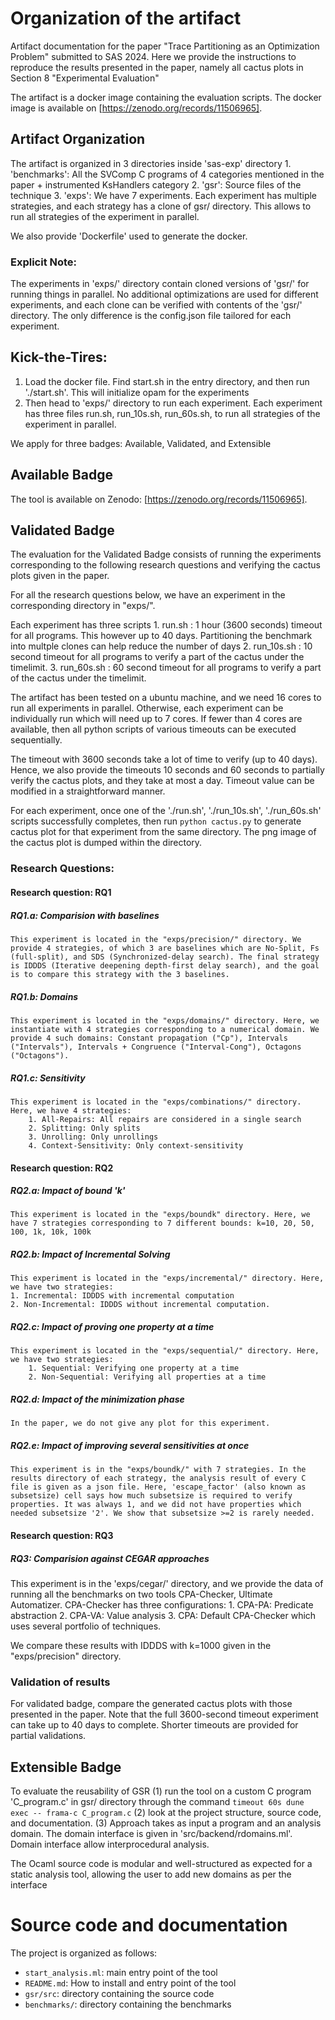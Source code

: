 # Organization of the artifact

Artifact documentation for the paper "Trace Partitioning as an Optimization Problem" submitted to SAS 2024. Here we provide the instructions to reproduce the results presented in the paper, namely all cactus plots in Section 8 "Experimental Evaluation" 

The artifact is a docker image containing the evaluation scripts. The docker image is available on [https://zenodo.org/records/11506965].

## Artifact Organization
The artifact is organized in 3 directories inside 'sas-exp' directory
	1. 'benchmarks': All the SVComp C programs of 4 categories mentioned in the paper + instrumented KsHandlers category
	2. 'gsr': Source files of the technique
	3. 'exps': We have 7 experiments. Each experiment has multiple strategies, and each strategy has a clone of gsr/ directory. This allows to run all strategies of the experiment in parallel. 

We also provide 'Dockerfile' used to generate the docker. 


### Explicit Note:
The experiments in 'exps/' directory contain cloned versions of 'gsr/' for running things in parallel. No additional optimizations are used for different experiments, and each clone can be verified with contents of the 'gsr/' directory. The only difference is the config.json file tailored for each experiment. 


## Kick-the-Tires:
1. Load the docker file. Find start.sh in the entry directory, and then run './start.sh'. This will initialize opam for the experiments
2. Then head to 'exps/' directory to run each experiment. Each experiment has three files run.sh, run_10s.sh, run_60s.sh, to run all strategies of the experiment in parallel. 


We apply for three badges: Available, Validated, and Extensible

## Available Badge
The tool is available on Zenodo: [https://zenodo.org/records/11506965].

## Validated Badge

The evaluation for the Validated Badge consists of running the experiments corresponding to the following research questions and verifying the cactus plots given in the paper. 

For all the research questions below, we have an experiment in the corresponding directory in "exps/".

Each experiment has three scripts
	1. run.sh : 1 hour (3600 seconds) timeout for all programs. This however up to 40 days. Partitioning the benchmark into multple clones can help reduce the number of days
	2. run_10s.sh : 10 second timeout for all programs to verify a part of the cactus under the timelimit.
	3. run_60s.sh : 60 second timeout for all programs to verify a part of the cactus under the timelimit.

The artifact has been tested on a ubuntu machine, and we need 16 cores to run all experiments in parallel. Otherwise, each experiment can be individually run which will need up to 7 cores. If fewer than 4 cores are available, then all python scripts of various timeouts can be executed sequentially. 

The timeout with 3600 seconds take a lot of time to verify (up to 40 days). Hence, we also provide the timeouts 10 seconds and 60 seconds to partially verify the cactus plots, and they take at most a day. Timeout value can be modified in a straightforward manner. 


For each experiment, once one of the './run.sh', './run_10s.sh', './run_60s.sh' scripts successfully completes, then run ```python cactus.py``` to generate cactus plot for that experiment from the same directory. The png image of the cactus plot is dumped within the directory. 


### Research Questions:
#### Research question: RQ1

##### RQ1.a: Comparision with baselines

	This experiment is located in the "exps/precision/" directory. We provide 4 strategies, of which 3 are baselines which are No-Split, Fs (full-split), and SDS (Synchronized-delay search). The final strategy is IDDDS (Iterative deepening depth-first delay search), and the goal is to compare this strategy with the 3 baselines. 


##### RQ1.b: Domains

	This experiment is located in the "exps/domains/" directory. Here, we instantiate with 4 strategies corresponding to a numerical domain. We provide 4 such domains: Constant propagation ("Cp"), Intervals ("Intervals"), Intervals + Congruence ("Interval-Cong"), Octagons ("Octagons"). 


##### RQ1.c: Sensitivity
	This experiment is located in the "exps/combinations/" directory. Here, we have 4 strategies:
		1. All-Repairs: All repairs are considered in a single search
		2. Splitting: Only splits
		3. Unrolling: Only unrollings
		4. Context-Sensitivity: Only context-sensitivity

#### Research question: RQ2

##### RQ2.a: Impact of bound 'k'
	This experiment is located in the "exps/boundk" directory. Here, we have 7 strategies corresponding to 7 different bounds: k=10, 20, 50, 100, 1k, 10k, 100k

##### RQ2.b: Impact of Incremental Solving
	This experiment is located in the "exps/incremental/" directory. Here, we have two strategies: 
	1. Incremental: IDDDS with incremental computation
	2. Non-Incremental: IDDDS without incremental computation.  

##### RQ2.c: Impact of proving one property at a time
	This experiment is located in the "exps/sequential/" directory. Here, we have two strategies:	
		1. Sequential: Verifying one property at a time
		2. Non-Sequential: Verifying all properties at a time

##### RQ2.d: Impact of the minimization phase
	In the paper, we do not give any plot for this experiment.

##### RQ2.e: Impact of improving several sensitivities at once
	This experiment is in the "exps/boundk/" with 7 strategies. In the results directory of each strategy, the analysis result of every C file is given as a json file. Here, 'escape_factor' (also known as subsetsize) cell says how much subsetsize is required to verify properties. It was always 1, and we did not have properties which needed subsetsize '2'. We show that subsetsize >=2 is rarely needed.


#### Research question: RQ3

##### RQ3: Comparision against CEGAR approaches
This experiment is in the 'exps/cegar/' directory, and we provide the data of running all the benchmarks on two tools CPA-Checker, Ultimate Automatizer. CPA-Checker has three configurations:
	1. CPA-PA: Predicate abstraction
	2. CPA-VA: Value analysis 
	3. CPA: Default CPA-Checker which uses several portfolio of techniques. 

We compare these results with IDDDS with k=1000 given in the "exps/precision" directory. 



### Validation of results

For validated badge, compare the generated cactus plots with those presented in the paper. Note that the full 3600-second timeout experiment can take up to 40 days to complete. Shorter timeouts are provided for partial validations.



## Extensible Badge 

To evaluate the reusability of GSR 
	(1) run the tool on a custom C program 'C_program.c' in gsr/ directory through the command ```timeout 60s dune exec -- frama-c C_program.c```
	(2) look at the project structure, source code, and documentation.
	(3) Approach takes as input a program and an analysis domain. The domain interface is given in 'src/backend/rdomains.ml'. Domain interface allow interprocedural analysis. 


The Ocaml source code is modular and well-structured as expected for a static analysis tool, allowing the user to add new domains as per the interface



# Source code and documentation

The project is organized as follows:

- `start_analysis.ml`: main entry point of the tool
- `README.md`: How to install and entry point of the tool
- `gsr/src`: directory containing the source code
- `benchmarks/`: directory containing the benchmarks
